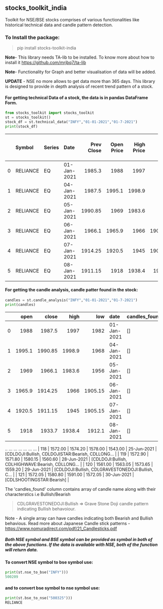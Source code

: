 ## stocks_toolkit_india
Toolkit for NSE/BSE stocks comprises of various functionalities like historical technical data and candle pattern detection.

### To Install the package: 
>pip install stocks-toolkit-india


**Note**- This library needs TA-lib to be installed. To know more about how to install it  https://github.com/mrjbq7/ta-lib

**Note**- Functionality for Graph and better visualisation of data will be added.

**UPDATE** - NSE no more allows to get data more than 365 days. This library is designed to provide in depth analysis of recent trend pattern of a stock. 

#### For getting technical Data of a stock, the data is in pandas DataFrame Form.
```python 
from stocks_toolkit import stocks_toolkit
st = stocks_toolkit()
stock_df = st.technical_data("INFY","01-01-2021","01-7-2021")
print(stock_df)
```
|    | Symbol   | Series   | Date        |   Prev Close |   Open Price |   High Price |   Low Price |   Last Price |   Close Price |   Average Price |   Total Traded Quantity |    Turnover |   No. of Trades |   Deliverable Qty |   % Dly Qt to Traded Qty |
|---:|:---------|:---------|:------------|-------------:|-------------:|-------------:|------------:|-------------:|--------------:|----------------:|------------------------:|------------:|----------------:|------------------:|-------------------------:|
|  0 | RELIANCE | EQ       | 01-Jan-2021 |      1985.3  |       1988   |       1997   |     1982    |      1988    |       1987.5  |         1989.5  |             4.622e+06   | 9.19548e+09 |          139680 |       1.01331e+06 |                    21.92 |
|  1 | RELIANCE | EQ       | 04-Jan-2021 |      1987.5  |       1995.1 |       1998.9 |     1968    |      1990.25 |       1990.85 |         1982.61 |             1.1313e+07  | 2.24292e+10 |          316871 |       3.8696e+06  |                    34.2  |
|  2 | RELIANCE | EQ       | 05-Jan-2021 |      1990.85 |       1969   |       1983.6 |     1956    |      1965    |       1966.1  |         1968.87 |             1.11328e+07 | 2.1919e+10  |          300233 |       5.20805e+06 |                    46.78 |
|  3 | RELIANCE | EQ       | 06-Jan-2021 |      1966.1  |       1965.9 |       1966   |     1905.15 |      1915.5  |       1914.25 |         1928.17 |             2.14143e+07 | 4.12904e+10 |          659284 |       9.0381e+06  |                    42.21 |
|  4 | RELIANCE | EQ       | 07-Jan-2021 |      1914.25 |       1920.5 |       1945   |     1905.15 |      1912.8  |       1911.15 |         1919.86 |             1.49184e+07 | 2.86413e+10 |          454695 |       6.45266e+06 |                    43.25 |
|  5 | RELIANCE | EQ       | 08-Jan-2021 |      1911.15 |       1918   |       1938.4 |     1912.1  |      1934    |       1933.7  |         1923.06 |             1.27098e+07 | 2.44418e+10 |          270966 |       5.30355e+06 |                    41.73 |



#### For getting the candle analysis, candle patter found in the stock:
```python
candles = st.candle_analysis("INFY","01-01-2021","01-7-2021")
print(candles)
```
|    |   open |   close |   high |     low | date        | candles_found   |
|---:|-------:|--------:|-------:|--------:|:------------|:----------------|
|  0 | 1988   | 1987.5  | 1997   | 1982    | 01-Jan-2021 | []              |
|  1 | 1995.1 | 1990.85 | 1998.9 | 1968    | 04-Jan-2021 | []              |
|  2 | 1969   | 1966.1  | 1983.6 | 1956    | 05-Jan-2021 | []              |
|  3 | 1965.9 | 1914.25 | 1966   | 1905.15 | 06-Jan-2021 | []              |
|  4 | 1920.5 | 1911.15 | 1945   | 1905.15 | 07-Jan-2021 | []              |
|  5 | 1918   | 1933.7  | 1938.4 | 1912.1  | 08-Jan-2021 | []              |
..     ...      ...       ...      ...       ...           ...
| 118 | 1572.00 |  1574.20 |  1578.00 |  1543.00 |  25-Jun-2021 | [CDLDOJI:Bullish, CDLDOJISTAR:Bearish, CDLLONG... |
| 119 | 1572.90 |  1571.80 |  1580.15 |  1560.60 |  28-Jun-2021 | [CDLDOJI:Bullish, CDLHIGHWAVE:Bearish, CDLLONG... |
| 120 | 1561.00 |  1563.05 |  1573.65 |  1559.20 |  29-Jun-2021 | [CDLDOJI:Bullish, CDLGRAVESTONEDOJI:Bullish, C... |
| 121 | 1572.05 |  1580.80 |  1591.00 |  1572.05 |  30-Jun-2021 |                         [CDLSHOOTINGSTAR:Bearish] |

                                      


The 'candles_found' column contains array of candle name along with their characterstics i.e Bullish/Bearish
>CDLGRAVESTONEDOJI:Bullish => Grave Stone Doji candle pattern indicating Bullish behavoiour.

Note - A single array can have candles indicating both Bearish and Bullish behavious. Read more about Japanese Candle stick patterns - https://www.nomuradirect.com/pdf/21_Candlesticks.pdf



##### Both NSE symbol and BSE symbol can be provided as symbol in both of the above functions. If the data is available with NSE, both of the function will return data.

#### To convert NSE symbol to bse symbol use:

```python
print(st.nse_to_bse("INFY")))
500209
```

#### and to convert bse symbol to nse symbol use:
```python
print(st.bse_to_nse("500325")))
RELIANCE
```